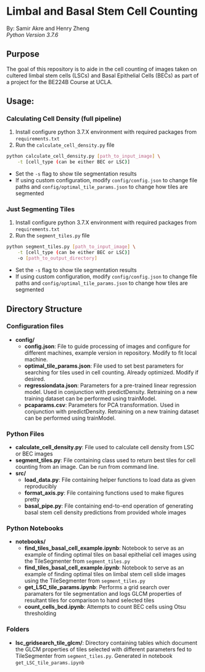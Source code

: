 # Limbal and Basal Stem Cell Counting
By: Samir Akre and Henry Zheng   
_Python Version 3.7.6_

## Purpose
The goal of this repository is to aide in the cell counting of images taken on cultered limbal stem cells (LSCs) and Basal Epithelial Cells (BECs) as part of a project for the BE224B Course at UCLA.

## Usage:
### Calculating Cell Density (full pipeline)
1. Install configure python 3.7.X environment with required packages from `requirements.txt`
2. Run the `calculate_cell_density.py` file
```bash
python calculate_cell_density.py [path_to_input_image] \
    -t [cell_type (can be either BEC or LSC)]
```

- Set the `-s` flag to show tile segmentation results
- If using custom configuration, modify `config/config.json` to change file paths and `config/optimal_tile_params.json` to change how tiles are segmented


### Just Segmenting Tiles
1. Install configure python 3.7.X environment with required packages from `requirements.txt`
2. Run the `segment_tiles.py` file
```bash
python segment_tiles.py [path_to_input_image] \
    -t [cell_type (can be either BEC or LSC)]
    -o [path_to_output_directory]
```
- Set the `-s` flag to show tile segmentation results
- If using custom configuration, modify `config/config.json` to change file paths and `config/optimal_tile_params.json` to change how tiles are segmented


## Directory Structure

### Configuration files
- __config/__
    - __config.json__: File to guide processing of images and configure for different machines, example version in repository. Modify to fit local machine.
    - __optimal_tile_params.json__: File used to set best parameters for searching for tiles used in cell counting. Already optimized. Modify if desired.
    - __regressiondata.json__: Parameters for a pre-trained linear regression model. Used in conjunction with predictDensity. Retraining on a new training dataset can be performed using trainModel. 
    - __pcaparams.csv__: Parameters for PCA transformation. Used in conjunction with predictDensity. Retraining on a new training dataset can be performed using trainModel. 

### Python Files
- __calculate_cell_density.py__: File used to calculate cell density from LSC or BEC images
- __segment_tiles.py__: File containing class used to return best tiles for cell counting from an image. Can be run from command line.
- __src/__
    - __load_data.py__: File containing helper functions to load data as given reproducibly
    - __format_axis.py__: File containing functions used to make figures pretty
    - __basal_pipe.py__: File containing end-to-end operation of generating basal stem cell density predictions from provided whole images

### Python Notebooks
- __notebooks/__
    - __find_tiles_basal_cell_example.ipynb__: Notebook to serve as an example of finding optimal tiles on basal epithelial cell images using the TileSegmenter from `segment_tiles.py`
    - __find_tiles_basal_cell_example.ipynb__: Notebook to serve as an example of finding optimal tiles on limbal stem cell slide images using the TileSegmenter from `segment_tiles.py`
    - __get_LSC_tile_params.ipynb__: Performs a grid search over paramaters for tile segmentation and logs GLCM properties of resultant tiles for comparison to hand selected tiles
    - __count_cells_bcd.ipynb__: Attempts to count BEC cells using Otsu thresholding



### Folders
- __lsc_gridsearch_tile_glcm/__: Directory containing tables which document the GLCM properties of tiles selected with different parameters fed to TileSegmenter from `segment_tiles.py`. Generated in notebook `get_LSC_tile_params.ipynb`
